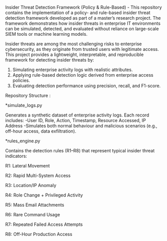 Insider Threat Detection Framework (Policy & Rule-Based) -
This repository contains the implementation of a policy- and rule-based insider threat detection framework developed as part of a master’s research project. The framework demonstrates how insider threats in enterprise IT environments can be simulated, detected, and evaluated without reliance on large-scale SIEM tools or machine learning models.

Insider threats are among the most challenging risks to enterprise cybersecurity, as they originate from trusted users with legitimate access.
This project provides a lightweight, interpretable, and reproducible framework for detecting insider threats by:
1. Simulating enterprise activity logs with realistic attributes.
2. Applying rule-based detection logic derived from enterprise access policies.
3. Evaluating detection performance using precision, recall, and F1-score.

Repository Structure :

*simulate_logs.py

Generates a synthetic dataset of enterprise activity logs. Each record includes:
-User ID, Role, Action, Timestamp, Resource Accessed, IP Address
-Simulates both normal behaviour and malicious scenarios (e.g., off-hour access, data exfiltration).

*rules_engine.py

Contains the detection rules (R1–R8) that represent typical insider threat indicators:

R1: Lateral Movement

R2: Rapid Multi-System Access

R3: Location/IP Anomaly

R4: Role Change + Privileged Activity

R5: Mass Email Attachments

R6: Rare Command Usage

R7: Repeated Failed Access Attempts

R8: Off-Hour Production Access
